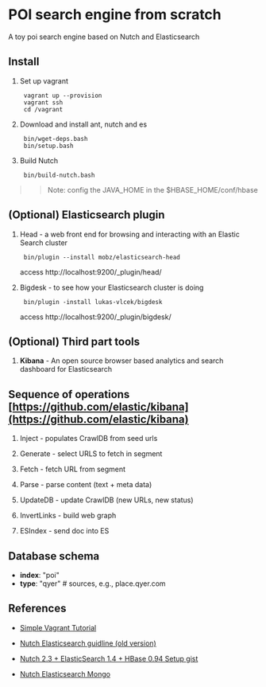 POI search engine from scratch
==============================

A toy poi search engine based on Nutch and Elasticsearch

Install
-------

1. Set up vagrant

        vagrant up --provision
        vagrant ssh
        cd /vagrant

2. Download and install ant, nutch and es

        bin/wget-deps.bash
        bin/setup.bash

3. Build Nutch

        bin/build-nutch.bash

>> Note: config the JAVA_HOME in the $HBASE_HOME/conf/hbase

(Optional) Elasticsearch plugin
-------------------------------

1. Head - a web front end for browsing and interacting with an Elastic Search cluster

        bin/plugin --install mobz/elasticsearch-head

    access http://localhost:9200/_plugin/head/

2. Bigdesk - to see how your Elasticsearch cluster is doing

        bin/plugin -install lukas-vlcek/bigdesk

    access http://localhost:9200/_plugin/bigdesk/


(Optional) Third part tools
---------------------------

1. **Kibana** - An open source browser based analytics and search dashboard for Elasticsearch



Sequence of operations [https://github.com/elastic/kibana](https://github.com/elastic/kibana)
---------------------

1. Inject - populates CrawlDB from seed urls

2. Generate - select URLS to fetch in segment

3. Fetch - fetch URL from segment

4. Parse - parse content (text + meta data)

5. UpdateDB - update CrawlDB (new URLs, new status)

6. InvertLinks - build web graph

7. ESIndex - send doc into ES

Database schema
---------------

* **index**: "poi"
* **type**: "qyer" # sources, e.g., place.qyer.com


References
----------

* [Simple Vagrant Tutorial](http://twang2218.github.io/tutorial/openstack/vagrant.html)

* [Nutch Elasticsearch guidline (old version)](https://github.com/duffj/nutch-elasticsearch)

* [Nutch 2.3 + ElasticSearch 1.4 + HBase 0.94 Setup gist](https://gist.github.com/xrstf/b48a970098a8e76943b9)

* [Nutch Elasticsearch Mongo](http://www.aossama.com/search-engine-with-apache-nutch-mongodb-and-elasticsearch/)
